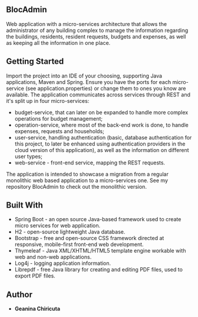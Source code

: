 ## BlocAdmin
Web application with a micro-services architecture that allows the administrator of any building complex to manage the information regarding the buildings, residents, resident requests, budgets and expenses, as well as keeping all the information in one place.

## Getting Started
Import the project into an IDE of your choosing, supporting Java applications, Maven and Spring. Ensure you have the ports for each micro-service (see application.properties) or change them to ones you know are available.
The application communicates across services through REST and it's split up in four micro-services: 
* budget-service, that can later on be expanded to handle more complex operations for budget management;
* operation-service, where most of the back-end work is done, to handle expenses, requests and households;
* user-service, handling authentication (basic, database authentication for this project, to later be enhanced using authentication providers in the cloud version of this application), as well as the information on different user types;
* web-service - front-end service, mapping the REST requests.

The application is intended to showcase a migration from a regular monolithic web based application to a micro-services one. See my repository BlocAdmin to check out the monolithic version.

## Built With
* Spring Boot - an open source Java-based framework used to create micro services for web application.
* H2 - open-source lightweight Java database.
* Bootstrap - free and open-source CSS framework directed at responsive, mobile-first front-end web development.
* Thymeleaf - Java XML/XHTML/HTML5 template engine workable with web and non-web applications.
* Log4j - logging application information.
* Librepdf - free Java library for creating and editing PDF files, used to export PDF files.

## Author
* **Geanina Chiricuta**


